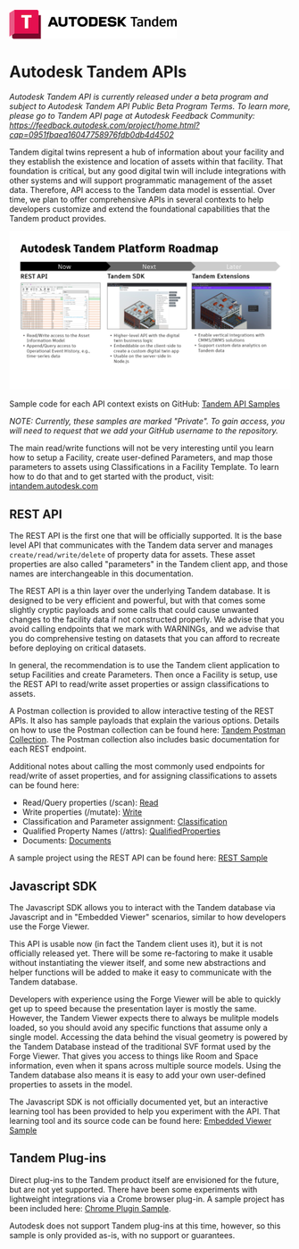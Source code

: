 ![Tandem API](./img/TandemLogo.png)

# Autodesk Tandem APIs

_Autodesk Tandem API is currently released under a beta program and subject to Autodesk Tandem API Public Beta Program Terms. To learn more, please go to Tandem API page at Autodesk Feedback Community: https://feedback.autodesk.com/project/home.html?cap=0951fbaea16047758976fdb0db4d4502_

Tandem digital twins represent a hub of information about your facility and they establish the existence and location of assets within that facility. That foundation is critical, but any good digital twin will include integrations with other systems and will support programmatic management of the asset data. Therefore, API access to the Tandem data model is essential.  Over time, we plan to offer comprehensive APIs in several contexts to help developers customize and extend the foundational capabilities that the Tandem product provides.

![API Contexts](./img/API_contexts.png)

Sample code for each API context exists on GitHub: [Tandem API Samples](https://github.com/autodesk-tandem)

_NOTE: Currently, these samples are marked "Private". To gain access, you will need to request that we add your GitHub username to the repository._

The main read/write functions will not be very interesting until you learn how to setup a Facility, create user-defined Parameters, and map those parameters to assets using Classifications in a Facility Template.  To learn how to do that and to get started with the product, visit: [intandem.autodesk.com](https://intandem.autodesk.com/)

## REST API
The REST API is the first one that will be officially supported.  It is the base level API that communicates with the Tandem data server and manages `create/read/write/delete` of property data for assets. These asset properties are also called "parameters" in the Tandem client app, and those names are interchangeable in this documentation.

The REST API is a thin layer over the underlying Tandem database.  It is designed to be very efficient and powerful, but with that comes some slightly cryptic payloads and some calls that could cause unwanted changes to the facility data if not constructed properly.  We advise that you avoid calling endpoints that we mark with WARNINGs, and we advise that you do comprehensive testing on datasets that you can afford to recreate before deploying on critical datasets.

In general, the recommendation is to use the Tandem client application to setup Facilities and create Parameters. Then once a Facility is setup, use the REST API to read/write asset properties or assign classifications to assets.

A Postman collection is provided to allow interactive testing of the REST APIs.  It also has sample payloads that explain the various options. Details on how to use the Postman collection can be found here: [Tandem Postman Collection](API_postman.md).  The Postman collection also includes basic documentation for each REST endpoint.

Additional notes about calling the most commonly used endpoints for read/write of asset properties, and for assigning classifications to assets can be found here:

- Read/Query properties (/scan): [Read](API_scan.md)
- Write properties (/mutate): [Write](API_mutate.md)
- Classification and Parameter assignment: [Classification](API_classification.md)
- Qualified Property Names (/attrs): [QualifiedProperties](API_attrs.md)
- Documents: [Documents](API_docs.md)

A sample project using the REST API can be found here: [REST Sample](https://github.com/autodesk-tandem/tandem-sample-rest)

## Javascript SDK

The Javascript SDK allows you to interact with the Tandem database via Javascript and in "Embedded Viewer" scenarios, similar to how developers use the Forge Viewer.

This API is usable now (in fact the Tandem client uses it), but it is not officially released yet.  There will be some re-factoring to make it usable without instantiating the viewer itself, and some new abstractions and helper functions will be added to make it easy to communicate with the Tandem database.

Developers with experience using the Forge Viewer will be able to quickly get up to speed because the presentation layer is mostly the same.  However, the Tandem Viewer expects there to always be mulitple models loaded, so you should avoid any specific functions that assume only a single model. Accessing the data behind the visual geometry is powered by the Tandem Database instead of the traditional SVF format used by the Forge Viewer. That gives you access to things like Room and Space information, even when it spans across multiple source models. Using the Tandem database also means it is easy to add your own user-defined properties to assets in the model.

The Javascript SDK is not officially documented yet, but an interactive learning tool has been provided to help you experiment with the API. That learning tool and its source code can be found here: [Embedded Viewer Sample](https://github.com/autodesk-tandem/tandem-sample-emb-viewer)


## Tandem Plug-ins

Direct plug-ins to the Tandem product itself are envisioned for the future, but are not yet supported. There have been some experiments with lightweight integrations via a Crome browser plug-in.  A sample project has been included here: [Chrome Plugin Sample](https://github.com/autodesk-tandem/tandem-sample-chrome-ext).

Autodesk does not support Tandem plug-ins at this time, however, so this sample is only provided as-is, with no support or guarantees.
